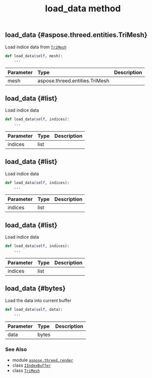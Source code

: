 ﻿---
title: load_data method
second_title: Aspose.3D for Python via .NET API References
description: 
type: docs
weight: 20
url: /aspose.threed.render/iindexbuffer/load_data/
is_root: false
---

## load_data {#aspose.threed.entities.TriMesh}

Load indice data from [`TriMesh`](/3d/python-net/aspose.threed.entities/trimesh)



```python
def load_data(self, mesh):
    ...
```


| Parameter | Type | Description |
| :- | :- | :- |
| mesh | aspose.threed.entities.TriMesh |  |


## load_data {#list}

Load indice data



```python
def load_data(self, indices):
    ...
```


| Parameter | Type | Description |
| :- | :- | :- |
| indices | list |  |


## load_data {#list}

Load indice data



```python
def load_data(self, indices):
    ...
```


| Parameter | Type | Description |
| :- | :- | :- |
| indices | list |  |


## load_data {#list}

Load indice data



```python
def load_data(self, indices):
    ...
```


| Parameter | Type | Description |
| :- | :- | :- |
| indices | list |  |


## load_data {#bytes}

Load the data into current buffer



```python
def load_data(self, data):
    ...
```


| Parameter | Type | Description |
| :- | :- | :- |
| data | bytes |  |



### See Also
* module [`aspose.threed.render`](../../)
* class [`IIndexBuffer`](/3d/python-net/aspose.threed.render/iindexbuffer)
* class [`TriMesh`](/3d/python-net/aspose.threed.entities/trimesh)
